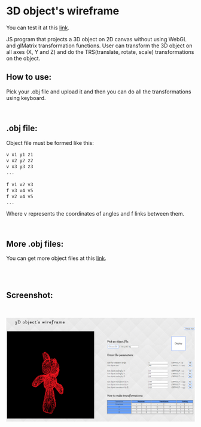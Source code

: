 # 3D object's wireframe

 You can test it at this [link](https://anzemur.github.io/3D-object-s-wireframe/).


JS program that projects a 3D object on 2D canvas without using WebGL and glMatrix transformation functions. User can transform the 3D object on all axes (X, Y and Z) and do the TRS(translate, rotate, scale) transformations on the object.

## How to use:

  Pick your .obj file and upload it and then you can do all the transformations using keyboard.

</br>

## .obj file:

  Object file must be formed like this:

  ```
  v x1 y1 z1
  v x2 y2 z2
  v x3 y3 z3
  ...

  f v1 v2 v3
  f v3 v4 v5
  f v2 v4 v5
  ...
  ```
  Where v represents the coordinates of angles and f links between them.


</br>

## More .obj files:

You can get more object files at this [link](https://groups.csail.mit.edu/graphics/classes/6.837/F03/models/).

</br>
</br>

## Screenshot:

</br>

![Screenshot](screenshot.PNG)
